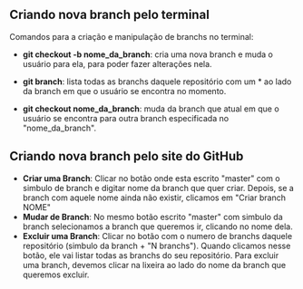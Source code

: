 ## Criando nova branch pelo terminal

Comandos para a criação e manipulação de branchs no terminal:
- **git checkout -b nome_da_branch**: cria uma nova branch e muda o usuário para ela, para poder fazer alterações nela.

- **git branch**: lista todas as branchs daquele repositório com um * ao lado da branch em que o usuário se encontra no momento.

- **git checkout nome_da_branch**: muda da branch que atual em que o usuário se encontra para outra branch especificada no "nome_da_branch".

## Criando nova branch pelo site do GitHub

- **Criar uma Branch**: Clicar no botão onde esta escrito "master" com o simbulo de branch e digitar nome da branch que quer criar. Depois, se a branch com aquele nome ainda não existir, clicamos em "Criar branch NOME"
- **Mudar de Branch**: No mesmo botão escrito "master" com simbulo da branch selecionamos a branch que queremos ir, clicando no nome dela.
- **Excluir uma Branch**: Clicar no botão com o numero de branchs daquele repositório (simbulo da branch + "N branchs"). Quando clicamos nesse botão, ele vai listar todas as branchs do seu repositório. Para excluir uma branch, devemos clicar na lixeira ao lado do nome da branch que queremos excluir.